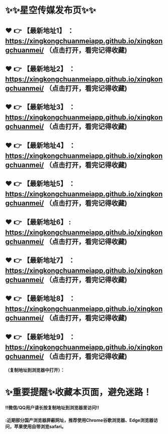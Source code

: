 
# :sparkles::sparkles:星空传媒发布页:sparkles::sparkles:

 :heart: :point_right: 【最新地址1】 ：https://xingkongchuanmeiapp.github.io/xingkongchuanmei/   （点击打开，看完记得收藏)
 ------
 :heart: :point_right: 【最新地址2】 ：https://xingkongchuanmeiapp.github.io/xingkongchuanmei/   （点击打开，看完记得收藏)
 ------
 :heart: :point_right: 【最新地址3】 ：https://xingkongchuanmeiapp.github.io/xingkongchuanmei/   （点击打开，看完记得收藏)
 ------
 :heart: :point_right: 【最新地址4】 ：https://xingkongchuanmeiapp.github.io/xingkongchuanmei/  （点击打开，看完记得收藏)
 ------
 :heart: :point_right: 【最新地址5】 ：https://xingkongchuanmeiapp.github.io/xingkongchuanmei/  （点击打开，看完记得收藏)
 ------
 :heart: :point_right: 【最新地址6】 : https://xingkongchuanmeiapp.github.io/xingkongchuanmei/   （点击打开，看完记得收藏)
 ------
 :heart: :point_right: 【最新地址7】 ：https://xingkongchuanmeiapp.github.io/xingkongchuanmei/  （点击打开，看完记得收藏)
 ------
 :heart: :point_right: 【最新地址8】 ：https://xingkongchuanmeiapp.github.io/xingkongchuanmei/ （点击打开，看完记得收藏)
 ------
 :heart: :point_right: 【最新地址9】 ： https://xingkongchuanmeiapp.github.io/xingkongchuanmei/ （点击打开，看完记得收藏)
  ------

  
#### （复制地址到浏览器中打开）：
# :sparkles:重要提醒:sparkles:收藏本页面，避免迷路！
#### ‼️微信/QQ用户请长按复制地址到浏览器里访问‼
#### :近期部分国产浏览器屏蔽网址，推荐使用Chrome谷歌浏览器、Edge浏览器访问，苹果使用自带浏览safari。
